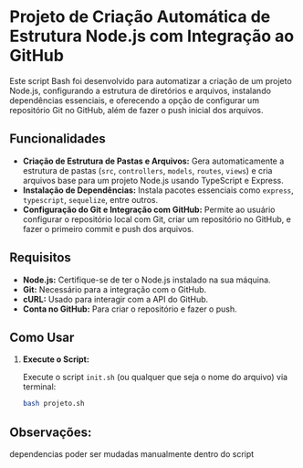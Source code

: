 
# Projeto de Criação Automática de Estrutura Node.js com Integração ao GitHub

Este script Bash foi desenvolvido para automatizar a criação de um projeto Node.js, configurando a estrutura de diretórios e arquivos, instalando dependências essenciais, e oferecendo a opção de configurar um repositório Git no GitHub, além de fazer o push inicial dos arquivos.

## Funcionalidades

- **Criação de Estrutura de Pastas e Arquivos:** Gera automaticamente a estrutura de pastas (`src`, `controllers`, `models`, `routes`, `views`) e cria arquivos base para um projeto Node.js usando TypeScript e Express.
- **Instalação de Dependências:** Instala pacotes essenciais como `express`, `typescript`, `sequelize`, entre outros.
- **Configuração do Git e Integração com GitHub:** Permite ao usuário configurar o repositório local com Git, criar um repositório no GitHub, e fazer o primeiro commit e push dos arquivos.

## Requisitos

- **Node.js:** Certifique-se de ter o Node.js instalado na sua máquina.
- **Git:** Necessário para a integração com o GitHub.
- **cURL:** Usado para interagir com a API do GitHub.
- **Conta no GitHub:** Para criar o repositório e fazer o push.

## Como Usar

1. **Execute o Script:**

   Execute o script `init.sh` (ou qualquer que seja o nome do arquivo) via terminal:

   ```bash
   bash projeto.sh
## Observações:
   dependencias poder ser mudadas manualmente dentro do script
